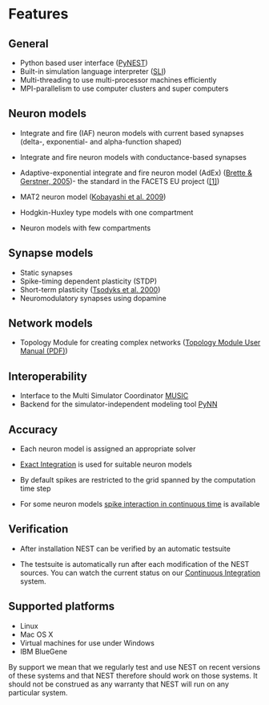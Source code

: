 Features
========

General
------------------------------------------------------

-   Python based user interface ([PyNEST](introduction-to-pynest.md ))
-   Built-in simulation language interpreter ([SLI](an-introduction-to-sli.md "An Introduction to SLI"))
-   Multi-threading to use multi-processor machines efficiently
-   MPI-parallelism to use computer clusters and super computers

Neuron models
-------------

-   Integrate and fire (IAF) neuron models with current based synapses (delta-,
    exponential- and alpha-function shaped)

-   Integrate and fire neuron models with conductance-based synapses

-   Adaptive-exponential integrate and fire neuron model (AdEx)
    ([Brette & Gerstner, 2005](http://jn.physiology.org/cgi/content/abstract/94/5/3637))-
    the standard in the FACETS EU project ([[1]](http://facets.kip.uni-heidelberg.de/))

-   MAT2 neuron model ([Kobayashi et al. 2009](http://www.frontiersin.org/computational_neuroscience/10.3389/neuro.10/009.2009/abstract))

-   Hodgkin-Huxley type models with one compartment

-   Neuron models with few compartments

Synapse models
--------------

-   Static synapses
-   Spike-timing dependent plasticity (STDP)
-   Short-term plasticity ([Tsodyks et al. 2000](http://neuro.cjb.net/cgi/content/abstract/20/1/RC50))
-   Neuromodulatory synapses using dopamine

Network models
--------------

-   Topology Module for creating complex networks ([Topology Module User Manual (PDF)](http://www.nest-simulator.org/wp-content/uploads/2014/12/NESTTopologyUserManual.pdf "NESTTopologyUserManual.pdf"))

Interoperability
----------------

-   Interface to the Multi Simulator Coordinator [MUSIC](using-nest-with-music.md "Using NEST with MUSIC")
-   Backend for the simulator-independent modeling tool [PyNN](http://neuralensemble.org/trac/PyNN/)

Accuracy
--------

-   Each neuron model is assigned an appropriate solver

-   [Exact Integration](http://www.springerlink.com/content/08legf57tjkc6nj0/)
    is used for suitable neuron models

-   By default spikes are restricted to the grid spanned by the computation time
    step

-   For some neuron models [spike interaction in continuous time](simulations-with-precise-spike-times/)
    is available

Verification
------------

-   After installation NEST can be verified by an automatic testsuite

-   The testsuite is automatically run after each modification of the NEST
    sources. You can watch the current status on our [Continuous Integration](continuous-integration.md "Continuous Integration") system.

Supported platforms
-------------------

-   Linux
-   Mac OS X
-   Virtual machines for use under Windows
-   IBM BlueGene

By support we mean that we regularly test and use NEST on recent versions of
these systems and that NEST therefore should work on those systems. It should
not be construed as any warranty that NEST will run on any particular system.

